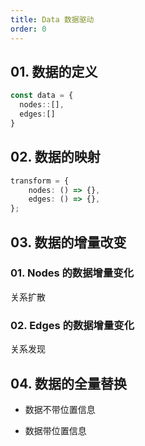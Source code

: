 ```yaml
---
title: Data 数据驱动
order: 0
---
```


## 01. 数据的定义

```ts
const data = {
  nodes::[],
  edges:[]
}
```

## 02. 数据的映射

```ts
transform = {
    nodes: () => {},
    edges: () => {},
};
```

## 03. 数据的增量改变

### 01. Nodes 的数据增量变化

关系扩散

### 02. Edges 的数据增量变化

关系发现

## 04. 数据的全量替换

-   数据不带位置信息

-   数据带位置信息

